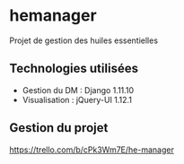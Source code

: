 # hemanager

Projet de gestion des huiles essentielles

## Technologies utilisées

* Gestion du DM : Django 1.11.10
* Visualisation : jQuery-UI 1.12.1

## Gestion du projet

https://trello.com/b/cPk3Wm7E/he-manager